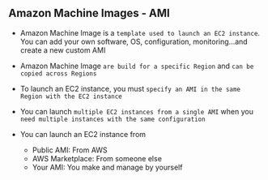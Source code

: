 ## Amazon Machine Images - AMI

- Amazon Machine Image is a `template used to launch an EC2 instance`. You can add your own software, OS, configuration, monitoring...and create a new custom AMI

- Amazon Machine Image `are build for a specific Region` and `can be copied across Regions`

- To launch an EC2 instance, you must `specify an AMI in the same Region with the EC2 instance`

- You can launch `multiple EC2 instances from a single AMI` when you `need multiple instances with the same configuration`

- You can launch an EC2 instance from

  - Public AMI: From AWS
  - AWS Marketplace: From someone else
  - Your AMI: You make and manage by yourself
